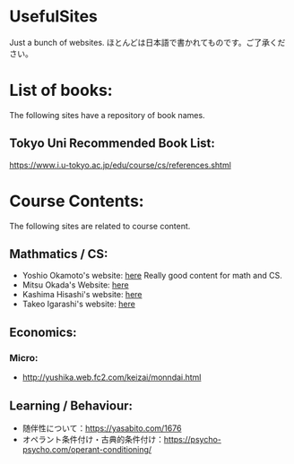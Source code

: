 # UsefulSites
Just a bunch of websites.
ほとんどは日本語で書かれてものです。ご了承ください。

# List of books:
The following sites have a repository of book names.

## Tokyo Uni Recommended Book List:
https://www.i.u-tokyo.ac.jp/edu/course/cs/references.shtml

# Course Contents:
The following sites are related to course content.

## Mathmatics / CS:
- Yoshio Okamoto's website: [here](http://dopal.cs.uec.ac.jp/okamotoy/lect/)
Really good content for math and CS.
- Mitsu Okada's Website: [here](https://abelard.flet.keio.ac.jp/person/mitsu/pdf/)
- Kashima Hisashi's website: [here](https://hkashima.github.io/education.html)
- Takeo Igarashi's website: [here](https://www-ui.is.s.u-tokyo.ac.jp/~takeo/course/)

## Economics:

### Micro:
- http://yushika.web.fc2.com/keizai/monndai.html

## Learning / Behaviour:
- 随伴性について：https://yasabito.com/1676
- オペラント条件付け・古典的条件付け：https://psycho-psycho.com/operant-conditioning/


